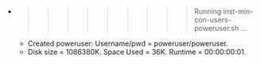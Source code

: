 * >>>>>>>>> Running inst-min-con-users-poweruser.sh ...
  * Created poweruser: Username/pwd = poweruser/poweruser.
  * Disk size = 1086380K. Space Used = 36K. Runtime = 00:00:00:01.
